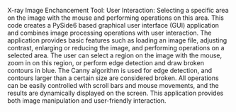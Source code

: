 X-ray Image Enchancement Tool: 
User Interaction: Selecting a specific area on the image with the mouse and performing operations on this area.
This code creates a PySide6 based graphical user interface (GUI) application and combines image processing operations with user interaction.
The application provides basic features such as loading an image file, adjusting contrast, enlarging or reducing the image, and performing operations on a selected area.
The user can select a region on the image with the mouse, zoom in on this region, or perform edge detection and draw broken contours in blue. 
The Canny algorithm is used for edge detection, and contours larger than a certain size are considered broken. 
All operations can be easily controlled with scroll bars and mouse movements, and the results are dynamically displayed on the screen. 
This application provides both image manipulation and user-friendly interaction.
